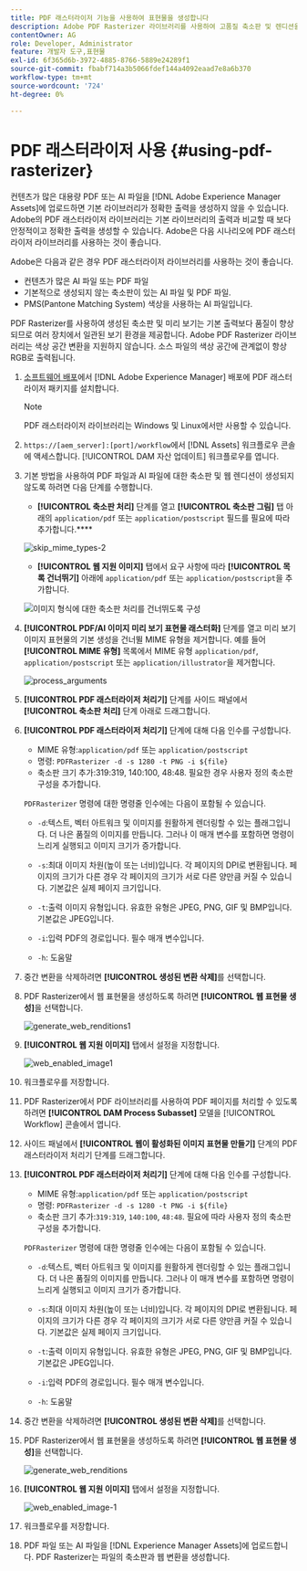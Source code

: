 ```yaml
---
title: PDF 래스터라이저 기능을 사용하여 표현물을 생성합니다
description: Adobe PDF Rasterizer 라이브러리를 사용하여 고품질 축소판 및 렌디션을 생성합니다.
contentOwner: AG
role: Developer, Administrator
feature: 개발자 도구,표현물
exl-id: 6f365d6b-3972-4885-8766-5889e24289f1
source-git-commit: fbabf714a3b5066fdef144a4092eaad7e8a6b370
workflow-type: tm+mt
source-wordcount: '724'
ht-degree: 0%

---
```


# PDF 래스터라이저 사용 {#using-pdf-rasterizer}

컨텐츠가 많은 대용량 PDF 또는 AI 파일을 [!DNL Adobe Experience Manager Assets]에 업로드하면 기본 라이브러리가 정확한 출력을 생성하지 않을 수 있습니다. Adobe의 PDF 래스터라이저 라이브러리는 기본 라이브러리의 출력과 비교할 때 보다 안정적이고 정확한 출력을 생성할 수 있습니다. Adobe은 다음 시나리오에 PDF 래스터라이저 라이브러리를 사용하는 것이 좋습니다.

Adobe은 다음과 같은 경우 PDF 래스터라이저 라이브러리를 사용하는 것이 좋습니다.

* 컨텐츠가 많은 AI 파일 또는 PDF 파일
* 기본적으로 생성되지 않는 축소판이 있는 AI 파일 및 PDF 파일.
* PMS(Pantone Matching System) 색상을 사용하는 AI 파일입니다.

PDF Rasterizer를 사용하여 생성된 축소판 및 미리 보기는 기본 출력보다 품질이 향상되므로 여러 장치에서 일관된 보기 환경을 제공합니다. Adobe PDF Rasterizer 라이브러리는 색상 공간 변환을 지원하지 않습니다. 소스 파일의 색상 공간에 관계없이 항상 RGB로 출력됩니다.

1. [소프트웨어 배포](https://experience.adobe.com/#/downloads/content/software-distribution/en/aem.html?package=/content/software-distribution/en/details.html/content/dam/aem/public/adobe/packages/cq650/product/assets/aem-assets-pdf-rasterizer-pkg-4.4.zip)에서 [!DNL Adobe Experience Manager] 배포에 PDF 래스터라이저 패키지를 설치합니다.

   >[!NOTE]
   >
   >PDF 래스터라이저 라이브러리는 Windows 및 Linux에서만 사용할 수 있습니다.

1. `https://[aem_server]:[port]/workflow`에서 [!DNL Assets] 워크플로우 콘솔에 액세스합니다. [!UICONTROL DAM 자산 업데이트] 워크플로우를 엽니다.

1. 기본 방법을 사용하여 PDF 파일과 AI 파일에 대한 축소판 및 웹 렌디션이 생성되지 않도록 하려면 다음 단계를 수행합니다.

   * **[!UICONTROL 축소판 처리]** 단계를 열고 **[!UICONTROL 축소판 그림]** 탭 아래의 `application/pdf` 또는 `application/postscript` 필드를 필요에 따라 추가합니다.****

   ![skip_mime_types-2](assets/skip_mime_types-2.png)

   * **[!UICONTROL 웹 지원 이미지]** 탭에서 요구 사항에 따라 **[!UICONTROL 목록 건너뛰기]** 아래에 `application/pdf` 또는 `application/postscript`을 추가합니다.

   ![이미지 형식에 대한 축소판 처리를 건너뛰도록 구성](assets/web_enabled_imageskiplist.png)

1. **[!UICONTROL PDF/AI 이미지 미리 보기 표현물 래스터화]** 단계를 열고 미리 보기 이미지 표현물의 기본 생성을 건너뛸 MIME 유형을 제거합니다. 예를 들어 **[!UICONTROL MIME 유형]** 목록에서 MIME 유형 `application/pdf`, `application/postscript` 또는 `application/illustrator`을 제거합니다.

   ![process_arguments](assets/process_arguments.png)

1. **[!UICONTROL PDF 래스터라이저 처리기]** 단계를 사이드 패널에서 **[!UICONTROL 축소판 처리]** 단계 아래로 드래그합니다.
1. **[!UICONTROL PDF 래스터라이저 처리기]** 단계에 대해 다음 인수를 구성합니다.

   * MIME 유형:`application/pdf` 또는 `application/postscript`
   * 명령: `PDFRasterizer -d -s 1280 -t PNG -i ${file}`
   * 축소판 크기 추가:319:319, 140:100, 48:48. 필요한 경우 사용자 정의 축소판 구성을 추가합니다.

   `PDFRasterizer` 명령에 대한 명령줄 인수에는 다음이 포함될 수 있습니다.

   * `-d`:텍스트, 벡터 아트워크 및 이미지를 원활하게 렌더링할 수 있는 플래그입니다. 더 나은 품질의 이미지를 만듭니다. 그러나 이 매개 변수를 포함하면 명령이 느리게 실행되고 이미지 크기가 증가합니다.

   * `-s`:최대 이미지 차원(높이 또는 너비)입니다. 각 페이지의 DPI로 변환됩니다. 페이지의 크기가 다른 경우 각 페이지의 크기가 서로 다른 양만큼 커질 수 있습니다. 기본값은 실제 페이지 크기입니다.

   * `-t`:출력 이미지 유형입니다. 유효한 유형은 JPEG, PNG, GIF 및 BMP입니다. 기본값은 JPEG입니다.

   * `-i`:입력 PDF의 경로입니다. 필수 매개 변수입니다.

   * `-h`: 도움말


1. 중간 변환을 삭제하려면 **[!UICONTROL 생성된 변환 삭제]**&#x200B;를 선택합니다.
1. PDF Rasterizer에서 웹 표현물을 생성하도록 하려면 **[!UICONTROL 웹 표현물 생성]**&#x200B;을 선택합니다.

   ![generate_web_renditions1](assets/generate_web_renditions1.png)

1. **[!UICONTROL 웹 지원 이미지]** 탭에서 설정을 지정합니다.

   ![web_enabled_image1](assets/web_enabled_image1.png)

1. 워크플로우를 저장합니다.
1. PDF Rasterizer에서 PDF 라이브러리를 사용하여 PDF 페이지를 처리할 수 있도록 하려면 **[!UICONTROL DAM Process Subasset]** 모델을 [!UICONTROL Workflow] 콘솔에서 엽니다.
1. 사이드 패널에서 **[!UICONTROL 웹이 활성화된 이미지 표현물 만들기]** 단계의 PDF 래스터라이저 처리기 단계를 드래그합니다.
1. **[!UICONTROL PDF 래스터라이저 처리기]** 단계에 대해 다음 인수를 구성합니다.

   * MIME 유형:`application/pdf` 또는 `application/postscript`
   * 명령: `PDFRasterizer -d -s 1280 -t PNG -i ${file}`
   * 축소판 크기 추가:`319:319`, `140:100`, `48:48`. 필요에 따라 사용자 정의 축소판 구성을 추가합니다.

   `PDFRasterizer` 명령에 대한 명령줄 인수에는 다음이 포함될 수 있습니다.

   * `-d`:텍스트, 벡터 아트워크 및 이미지를 원활하게 렌더링할 수 있는 플래그입니다. 더 나은 품질의 이미지를 만듭니다. 그러나 이 매개 변수를 포함하면 명령이 느리게 실행되고 이미지 크기가 증가합니다.

   * `-s`:최대 이미지 차원(높이 또는 너비)입니다. 각 페이지의 DPI로 변환됩니다. 페이지의 크기가 다른 경우 각 페이지의 크기가 서로 다른 양만큼 커질 수 있습니다. 기본값은 실제 페이지 크기입니다.

   * `-t`:출력 이미지 유형입니다. 유효한 유형은 JPEG, PNG, GIF 및 BMP입니다. 기본값은 JPEG입니다.

   * `-i`:입력 PDF의 경로입니다. 필수 매개 변수입니다.

   * `-h`: 도움말


1. 중간 변환을 삭제하려면 **[!UICONTROL 생성된 변환 삭제]**&#x200B;를 선택합니다.
1. PDF Rasterizer에서 웹 표현물을 생성하도록 하려면 **[!UICONTROL 웹 표현물 생성]**&#x200B;을 선택합니다.

   ![generate_web_renditions](assets/generate_web_renditions.png)

1. **[!UICONTROL 웹 지원 이미지]** 탭에서 설정을 지정합니다.

   ![web_enabled_image-1](assets/web_enabled_image-1.png)

1. 워크플로우를 저장합니다.
1. PDF 파일 또는 AI 파일을 [!DNL Experience Manager Assets]에 업로드합니다. PDF Rasterizer는 파일의 축소판과 웹 변환을 생성합니다.
